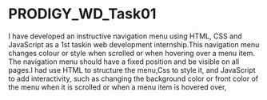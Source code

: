 # PRODIGY_WD_Task01
I have developed an instructive navigation menu using HTML, CSS and JavaScript as a 1st taskin web development internship.This navigation menu changes colour or style when scrolled or when hovering over a menu item. The navigation menu should have a fixed position and be visible on all pages.I had use HTML to structure the menu,Css to style it, and JavaScript to add interactivity, such as changing the background color or front color of the menu when it is scrolled or when a menu item is  hovered over,
